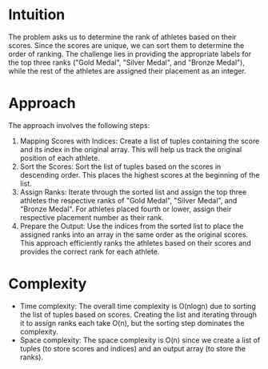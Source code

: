 # Intuition
The problem asks us to determine the rank of athletes based on their scores. Since the scores are unique, we can sort them to determine the order of ranking. The challenge lies in providing the appropriate labels for the top three ranks ("Gold Medal", "Silver Medal", and "Bronze Medal"), while the rest of the athletes are assigned their placement as an integer.

# Approach
The approach involves the following steps:

1. Mapping Scores with Indices: Create a list of tuples containing the score and its index in the original array. This will help us track the original position of each athlete.
2. Sort the Scores: Sort the list of tuples based on the scores in descending order. This places the highest scores at the beginning of the list.
3. Assign Ranks: Iterate through the sorted list and assign the top three athletes the respective ranks of "Gold Medal", "Silver Medal", and "Bronze Medal". For athletes placed fourth or lower, assign their respective placement number as their rank.
4. Prepare the Output: Use the indices from the sorted list to place the assigned ranks into an array in the same order as the original scores.
This approach efficiently ranks the athletes based on their scores and provides the correct rank for each athlete.

# Complexity
- Time complexity:
The overall time complexity is O(nlogn) due to sorting the list of tuples based on scores. Creating the list and iterating through it to assign ranks each take O(n), but the sorting step dominates the complexity.
- Space complexity:
The space complexity is O(n) since we create a list of tuples (to store scores and indices) and an output array (to store the ranks).
